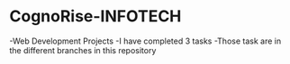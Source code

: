 # CognoRise-INFOTECH
-Web Development Projects
-I have completed 3 tasks 
-Those task are in the different branches in this repository 
